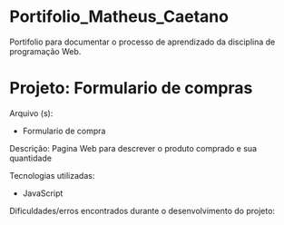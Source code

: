 # Portifolio_Matheus_Caetano
Portifolio para documentar o processo de aprendizado da disciplina de programação Web.

<h1>Projeto: Formulario de compras</h1>

Arquivo (s):
<ul>
  <li>Formulario de compra</li>
</ul>

Descrição: Pagina Web para descrever o produto comprado e sua quantidade
  
Tecnologias utilizadas:
  
<ul>
  <li>JavaScript</li>
</ul>
  
Dificuldades/erros encontrados durante o desenvolvimento do projeto:
